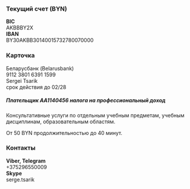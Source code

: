 <h3>Текущий счет (BYN)</h3>
<p>
  <b>BIC</b><br>
  AKBBBY2X<br>
  <b>IBAN</b><br>
  BY30AKBB30140015732780070000<br>
</p>
<p>
<h3>Карточка</h3>
Беларусбанк (Belarusbank)<br>
9112 3801 6391 1599<br>
Sergei Tsarik<br>
срок действия до 02/28<br>
</p>
<h5>Плательщик AA1140456 налога на профессиональный доход</h5>
<p>
Консультативные услуги по отдельным учебным предметам, учебным дисциплинам, образовательным областям.
</p>
<p>
От 50 BYN продолжительностью до 40 минут.
</p>
<h3>Контакты</h3>
<p>
  <b>Viber, Telegram</b><br>
  +375296550009<br>
  <b>Skype</b><br>
  serge.tsarik<br>
</p>

